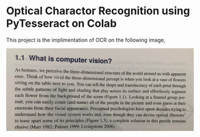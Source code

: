 # Optical Charactor Recognition using PyTesseract on Colab

This project is the implimentation of OCR on the following image,

![image](2.jpg)
